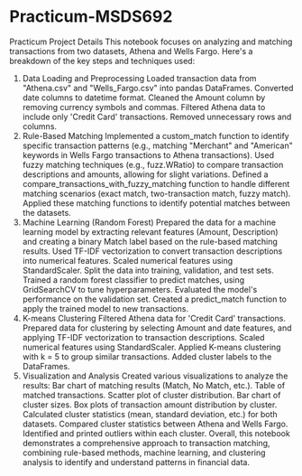 # Practicum-MSDS692
Practicum Project Details
This notebook focuses on analyzing and matching transactions from two datasets, Athena and Wells Fargo. Here's a breakdown of the key steps and techniques used:
1. Data Loading and Preprocessing
Loaded transaction data from "Athena.csv" and "Wells_Fargo.csv" into pandas DataFrames.
Converted date columns to datetime format.
Cleaned the Amount column by removing currency symbols and commas.
Filtered Athena data to include only 'Credit Card' transactions.
Removed unnecessary rows and columns.
2. Rule-Based Matching
Implemented a custom_match function to identify specific transaction patterns (e.g., matching "Merchant" and "American" keywords in Wells Fargo transactions to Athena transactions).
Used fuzzy matching techniques (e.g., fuzz.WRatio) to compare transaction descriptions and amounts, allowing for slight variations.
Defined a compare_transactions_with_fuzzy_matching function to handle different matching scenarios (exact match, two-transaction match, fuzzy match).
Applied these matching functions to identify potential matches between the datasets.
3. Machine Learning (Random Forest)
Prepared the data for a machine learning model by extracting relevant features (Amount, Description) and creating a binary Match label based on the rule-based matching results.
Used TF-IDF vectorization to convert transaction descriptions into numerical features.
Scaled numerical features using StandardScaler.
Split the data into training, validation, and test sets.
Trained a random forest classifier to predict matches, using GridSearchCV to tune hyperparameters.
Evaluated the model's performance on the validation set.
Created a predict_match function to apply the trained model to new transactions.
4. K-means Clustering
Filtered Athena data for 'Credit Card' transactions.
Prepared data for clustering by selecting Amount and date features, and applying TF-IDF vectorization to transaction descriptions.
Scaled numerical features using StandardScaler.
Applied K-means clustering with k = 5 to group similar transactions.
Added cluster labels to the DataFrames.
5. Visualization and Analysis
Created various visualizations to analyze the results:
Bar chart of matching results (Match, No Match, etc.).
Table of matched transactions.
Scatter plot of cluster distribution.
Bar chart of cluster sizes.
Box plots of transaction amount distribution by cluster.
Calculated cluster statistics (mean, standard deviation, etc.) for both datasets.
Compared cluster statistics between Athena and Wells Fargo.
Identified and printed outliers within each cluster.
Overall, this notebook demonstrates a comprehensive approach to transaction matching, combining rule-based methods, machine learning, and clustering analysis to identify and understand patterns in financial data.
